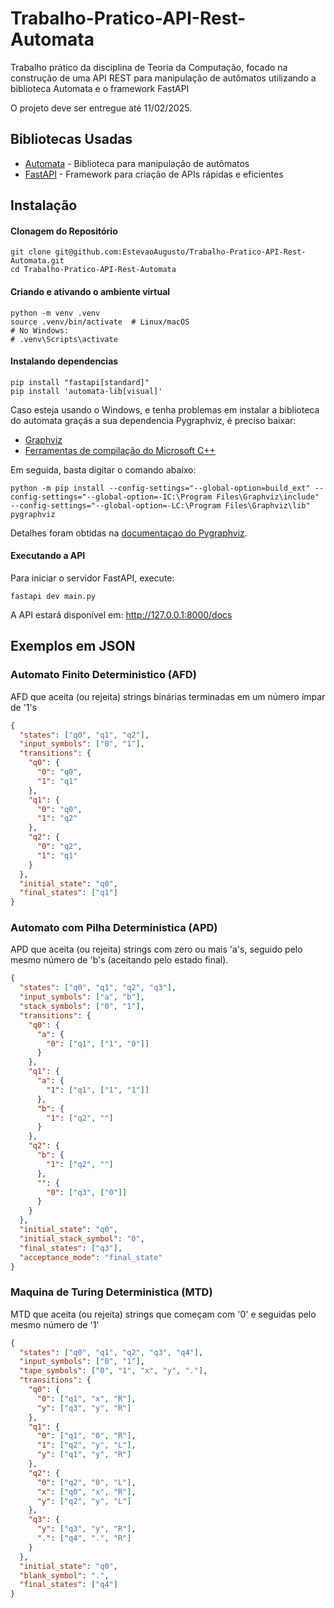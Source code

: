 # Trabalho-Pratico-API-Rest-Automata
Trabalho prático da disciplina de Teoria da Computação, focado na construção de uma API REST para manipulação de autômatos utilizando a biblioteca Automata e o framework FastAPI

O projeto deve ser entregue até 11/02/2025. 

## Bibliotecas Usadas

- [Automata](https://github.com/caleb531/automata) - Biblioteca para manipulação de autômatos
- [FastAPI](https://fastapi.tiangolo.com/) - Framework para criação de APIs rápidas e eficientes

## Instalação

#### Clonagem do Repositório
```
git clone git@github.com:EstevaoAugusto/Trabalho-Pratico-API-Rest-Automata.git
cd Trabalho-Pratico-API-Rest-Automata
```

#### Criando e ativando o ambiente virtual

```
python -m venv .venv
source .venv/bin/activate  # Linux/macOS
# No Windows:
# .venv\Scripts\activate
```

#### Instalando dependencias

```
pip install "fastapi[standard]"
pip install 'automata-lib[visual]'
```

Caso esteja usando o Windows, e tenha problemas em instalar a biblioteca do automata graçás a sua dependencia Pygraphviz, é preciso baixar:

- [Graphviz](https://graphviz.org/download/)
- [Ferramentas de compilação do Microsoft C++](https://visualstudio.microsoft.com/pt-br/visual-cpp-build-tools/)

Em seguida, basta digitar o comando abaixo:

```
python -m pip install --config-settings="--global-option=build_ext" --config-settings="--global-option=-IC:\Program Files\Graphviz\include" --config-settings="--global-option=-LC:\Program Files\Graphviz\lib" pygraphviz
```

Detalhes foram obtidas na [documentaçao do Pygraphviz](https://pygraphviz.github.io/documentation/stable/install.html#windows).

#### Executando a API

Para iniciar o servidor FastAPI, execute:
```
fastapi dev main.py
```

A API estará disponível em: http://127.0.0.1:8000/docs

## Exemplos em JSON


### Automato Finito Deterministico (AFD)
AFD que aceita (ou rejeita) strings binárias terminadas em um número ímpar de '1's

```json
{
  "states": ["q0", "q1", "q2"],
  "input_symbols": ["0", "1"],
  "transitions": {
    "q0": {
      "0": "q0",
      "1": "q1"
    },
    "q1": {
      "0": "q0",
      "1": "q2"
    },
    "q2": {
      "0": "q2",
      "1": "q1"
    }
  },
  "initial_state": "q0",
  "final_states": ["q1"]
}
```

### Automato com Pilha Deterministica (APD)
APD que aceita (ou rejeita) strings com zero ou mais 'a's, seguido pelo mesmo número de 'b's (aceitando pelo estado final).

```json
{
  "states": ["q0", "q1", "q2", "q3"],
  "input_symbols": ["a", "b"],
  "stack_symbols": ["0", "1"],
  "transitions": {
    "q0": {
      "a": {
        "0": ["q1", ["1", "0"]]
      }
    },
    "q1": {
      "a": {
        "1": ["q1", ["1", "1"]]
      },
      "b": {
        "1": ["q2", ""]
      }
    },
    "q2": {
      "b": {
        "1": ["q2", ""]
      },
      "": {
        "0": ["q3", ["0"]]
      }
    }
  },
  "initial_state": "q0",
  "initial_stack_symbol": "0",
  "final_states": ["q3"],
  "acceptance_mode": "final_state"
}
```

### Maquina de Turing Deterministica (MTD)
MTD que aceita (ou rejeita) strings que começam com '0' e seguidas pelo mesmo número de '1'

```json
{
  "states": ["q0", "q1", "q2", "q3", "q4"],
  "input_symbols": ["0", "1"],
  "tape_symbols": ["0", "1", "x", "y", "."],
  "transitions": {
    "q0": {
      "0": ["q1", "x", "R"],
      "y": ["q3", "y", "R"]
    },
    "q1": {
      "0": ["q1", "0", "R"],
      "1": ["q2", "y", "L"],
      "y": ["q1", "y", "R"]
    },
    "q2": {
      "0": ["q2", "0", "L"],
      "x": ["q0", "x", "R"],
      "y": ["q2", "y", "L"]
    },
    "q3": {
      "y": ["q3", "y", "R"],
      ".": ["q4", ".", "R"]
    }
  },
  "initial_state": "q0",
  "blank_symbol": ".",
  "final_states": ["q4"]
}
```